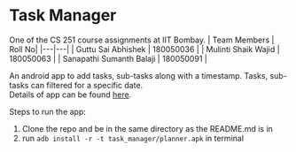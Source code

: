 # Task Manager
One of the CS 251 course assignments at IIT Bombay.
| Team Members | Roll No|
|---|---|
| Guttu Sai Abhishek        | 180050036 |
| Mulinti Shaik Wajid       | 180050063 |
| Sanapathi Sumanth Balaji  | 180050091 |

An android app to add tasks, sub-tasks along with a timestamp. Tasks, sub-tasks can filtered for a specific date.  
Details of app can be found [here](https://hackmd.io/jLRPP8pZSQeAES6RNIK3Sw?view).  

Steps to run the app:  
1. Clone the repo and be in the same directory as the README.md is in
2. run ```adb install -r -t task_manager/planner.apk``` in terminal


